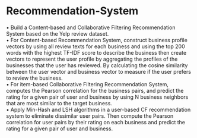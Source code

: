 # Recommendation-System
• Build a Content-based and Collaborative Filtering Recommendation System based on the Yelp review dataset.
<br>
• For Content-based Recommendation System, construct business profile vectors by using all review texts for each business
and using the top 200 words with the highest TF-IDF score to describe the business then create vectors to represent the user profile by aggregating the profiles of the businesses that the user has reviewed. By calculating the cosine similarity between the user vector and business vector to measure if the user prefers to review the business.<br>
• For item-based Collaborative Filtering Recommendation System, computes the Pearson correlation for the business pairs, and predict the rating for a given pair of user and business by using N business neighbors that are most similar to the target business.<br>
• Apply Min-Hash and LSH algorithms in a user-based CF recommendation system to eliminate dissimilar user pairs. Then compute the Pearson correlation for user pairs by their rating on each business and predict the rating for a given pair of user and business.
